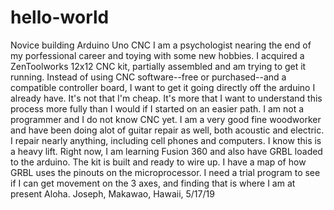 # hello-world
Novice building Arduino Uno CNC
I am a psychologist nearing the end of my porfessional career and toying with some new hobbies.
I acquired a ZenToolworks 12x12 CNC kit, partially assembled and am trying to get it running.
Instead of using CNC software--free or purchased--and a compatible controller board, I want to get
it going directly off the arduino I already have. It's not that I'm cheap. It's more that I want to 
understand this process more fully than I would if I started on an easier path. 
I am not a programmer and I do not know CNC yet. I am a very good fine woodworker and have been 
doing alot of guitar repair as well, both acoustic and electric. I repair nearly anything, including 
cell phones and computers.
I know this is a heavy lift.
Right now, I am learning Fusion 360 and also have GRBL loaded to the arduino. The kit is built and
ready to wire up. I have a map of how GRBL uses the pinouts on the microprocessor. I need a trial 
program to see if I can get movement on the 3 axes, and finding that is where I am at present 
Aloha. Joseph, Makawao, Hawaii, 5/17/19
